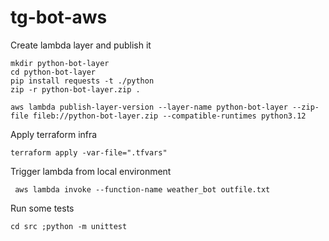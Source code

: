 # tg-bot-aws

Create lambda layer and publish it
```
mkdir python-bot-layer
cd python-bot-layer
pip install requests -t ./python
zip -r python-bot-layer.zip .

aws lambda publish-layer-version --layer-name python-bot-layer --zip-file fileb://python-bot-layer.zip --compatible-runtimes python3.12
```
Apply terraform infra
```
terraform apply -var-file=".tfvars"
```
Trigger lambda from local environment

```
 aws lambda invoke --function-name weather_bot outfile.txt
```

Run some tests
```
cd src ;python -m unittest 
```

